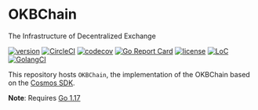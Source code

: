 # OKBChain
The Infrastructure of Decentralized Exchange


[![version](https://img.shields.io/github/tag/okx/exchain.svg)](https://github.com/okx/okbchain/releases/latest)
[![CircleCI](https://circleci.com/gh/okx/okbchain/tree/dev.svg?style=shield)](https://circleci.com/gh/okx/okbchain/tree/dev)
[![codecov](https://codecov.io/gh/okx/okbchain/branch/master/graph/badge.svg)](https://codecov.io/gh/okx/okexchain)
[![Go Report Card](https://goreportcard.com/badge/github.com/okx/exchain)](https://goreportcard.com/report/github.com/okx/exchain)
[![license](https://img.shields.io/badge/license-Apache%202.0-green)](https://github.com/okx/okbchain/blob/dev/LICENSE)
[![LoC](https://tokei.rs/b1/github/okx/exchain)](https://github.com/okx/exchain)
[![GolangCI](https://golangci.com/badges/github.com/okx/exchain.svg)](https://golangci.com/r/github.com/okx/exchain)

This repository hosts `OKBChain`, the implementation of the OKBChain based on the [Cosmos SDK](https://github.com/cosmos/cosmos-sdk).

**Note**: Requires [Go 1.17](https://golang.org/dl/)




